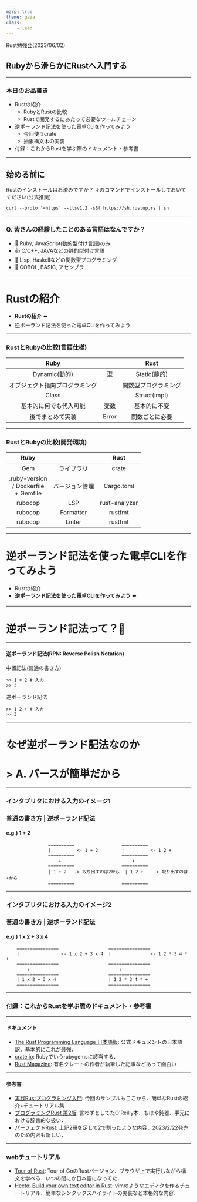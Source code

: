 ```yaml
---
marp: true
theme: gaia
class:
    - lead
---
```


 Rust勉強会(2023/06/02)
## Rubyから滑らかにRustへ入門する

---

### 本日のお品書き

- Rustの紹介
  - RubyとRustの比較
  - Rustで開発するにあたって必要なツールチェーン
- 逆ポーランド記法を使った電卓CLIを作ってみよう
  - 今回使うcrate
  - 抽象構文木の実装
- 付録：これからRustを学ぶ際のドキュメント・参考書

---

## 始める前に
Rustのインストールはお済みですか？
↓のコマンドでインストールしておいてください(公式推奨)

```bash: Terminal
curl --proto '=https' --tlsv1.2 -sSf https://sh.rustup.rs | sh
```
---

### Q. 皆さんの経験したことのある言語はなんですか？

- :sparkling_heart: Ruby, JavaScript(動的型付け言語)のみ
- :+1: C/C++, JAVAなどの静的型付け言語
- :tada: Lisp, Haskellなどの関数型プログラミング 
- :clap: COBOL, BASIC, アセンブラ
---

# Rustの紹介
- **Rustの紹介** :arrow_left:
- 逆ポーランド記法を使った電卓CLIを作ってみよう

---

### RustとRubyの比較(言語仕様)

| Ruby |  | Rust |
| :---: | :---: | :---: |
| Dynamic(動的) | 型 | Static(静的) |
| オブジェクト指向プログラミング |  | 関数型プログラミング |
| Class | | Struct(impl) |
| 基本的に何でも代入可能 | 変数 | 基本的に不変 |
| 後でまとめて実装 | Error | 関数ごとに必要 |

---

### RustとRubyの比較(開発環境)

| Ruby |  | Rust |
| :---: | :---: | :---: |
| Gem | ライブラリ | crate |
| .ruby-version <br> / Dockerfile <br> + Gemfile | バージョン管理 | Cargo.toml |
| rubocop | LSP | rust-analyzer |
| rubocop | Formatter | rustfmt |
| rubocop | Linter | rustfmt |

---

# 逆ポーランド記法を使った電卓CLIを作ってみよう
- Rustの紹介
- **逆ポーランド記法を使った電卓CLIを作ってみよう** :arrow_left:

---

# 逆ポーランド記法って？:thinking:

---

#### 逆ポーランド記法(RPN: Reverse Polish Notation)

中置記法(普通の書き方)
```bash: Terminal
>> 1 + 2 # 入力
>> 3
```
逆ポーランド記法

```bash: Terminal
>> 1 2 + # 入力
>> 3
```
---

# なぜ逆ポーランド記法なのか

# > A. **パースが簡単だから**

---

### インタプリタにおける入力のイメージ1
### 普通の書き方 | 逆ポーランド記法
#### e.g.) 1 + 2

```
                ==========                  ==========
                |          <- 1 + 2         |          <- 1 2 +
                ==========                  ==========
                    ↓                           ↓
                ==========                  ==========
                | 1 + 2   -> 取り出すのは2から  | 1 2 +    -> 取り出すのは+から
                ==========                  ==========

```
---
### インタプリタにおける入力のイメージ2
### 普通の書き方 | 逆ポーランド記法
#### e.g.) 1 x 2 + 3 x 4
```
    ================                   ================
    |                <- 1 x 2 + 3 x 4  |               <- 1 2 * 3 4 * +
    ================                   ================
        ↓                                  ↓
    ================                   ================
    | 1 x 2 + 3 x 4                    | 1 2 * 3 4 * +
    ================                   ================

```
---

### 付録：これからRustを学ぶ際のドキュメント・参考書

---

#### ドキュメント
- [The Rust Programming Language 日本語版](https://doc.rust-jp.rs/book-ja/): 公式ドキュメントの日本語訳．基本的にこれが最強．
- [crate.io](https://crates.io/): Rubyでいうrubygemsに該当する．
- [Rust Magazine](https://rustmagazine.org/): 有名クレートの作者が執筆した記事などあって面白い

---

#### 参考書
- [実践Rustプログラミング入門](https://www.shuwasystem.co.jp/book/9784798061702.html): 今回のサンプルもここから．簡単なRustの紹介+チュートリアル集
- [プログラミングRust 第2版](https://www.oreilly.co.jp/books/9784873119786/): 言わずとしてたO'Reilly本．もはや鈍器．手元における辞書的な扱い．
- [パーフェクトRust](https://gihyo.jp/book/2023/978-4-297-13322-1): 上記2冊を足して2で割ったような内容．2023/2/22発売のため内容も新しい．

---
### webチュートリアル
- [Tour of Rust](https://tourofrust.com/00_ja.html): Tour of GoのRustバージョン．ブラウザ上で実行しながら構文を学べる．いつの間にか日本語になってた．
- [Hecto: Build your own text editor in Rust](https://www.flenker.blog/hecto/): vimのようなエディタを作るチュートリアル．簡単なシンタックスハイライトの実装など本格的な内容．
